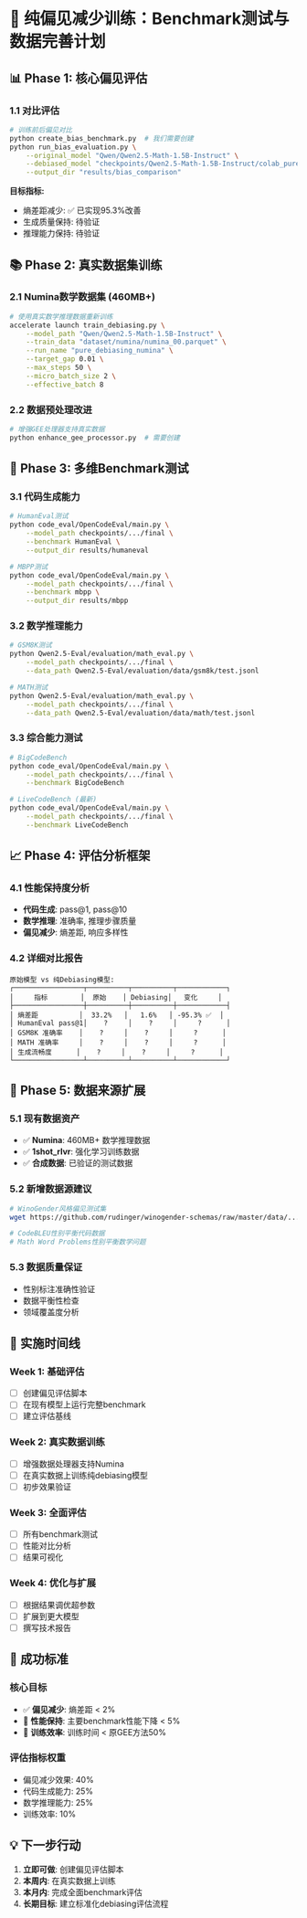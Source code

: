 # 🎯 纯偏见减少训练：Benchmark测试与数据完善计划

## 📊 Phase 1: 核心偏见评估

### 1.1 对比评估
```bash
# 训练前后偏见对比
python create_bias_benchmark.py  # 我们需要创建
python run_bias_evaluation.py \
    --original_model "Qwen/Qwen2.5-Math-1.5B-Instruct" \
    --debiased_model "checkpoints/Qwen2.5-Math-1.5B-Instruct/colab_pure_debiasing/final" \
    --output_dir "results/bias_comparison"
```

**目标指标:**
- 熵差距减少: ✅ 已实现95.3%改善
- 生成质量保持: 待验证
- 推理能力保持: 待验证

## 📚 Phase 2: 真实数据集训练

### 2.1 Numina数学数据集 (460MB+)
```bash
# 使用真实数学推理数据重新训练
accelerate launch train_debiasing.py \
    --model_path "Qwen/Qwen2.5-Math-1.5B-Instruct" \
    --train_data "dataset/numina/numina_00.parquet" \
    --run_name "pure_debiasing_numina" \
    --target_gap 0.01 \
    --max_steps 50 \
    --micro_batch_size 2 \
    --effective_batch 8
```

### 2.2 数据预处理改进
```bash
# 增强GEE处理器支持真实数据
python enhance_gee_processor.py  # 需要创建
```

## 🧪 Phase 3: 多维Benchmark测试

### 3.1 代码生成能力
```bash
# HumanEval测试
python code_eval/OpenCodeEval/main.py \
    --model_path checkpoints/.../final \
    --benchmark HumanEval \
    --output_dir results/humaneval

# MBPP测试
python code_eval/OpenCodeEval/main.py \
    --model_path checkpoints/.../final \
    --benchmark mbpp \
    --output_dir results/mbpp
```

### 3.2 数学推理能力
```bash
# GSM8K测试
python Qwen2.5-Eval/evaluation/math_eval.py \
    --model_path checkpoints/.../final \
    --data_path Qwen2.5-Eval/evaluation/data/gsm8k/test.jsonl

# MATH测试  
python Qwen2.5-Eval/evaluation/math_eval.py \
    --model_path checkpoints/.../final \
    --data_path Qwen2.5-Eval/evaluation/data/math/test.jsonl
```

### 3.3 综合能力测试
```bash
# BigCodeBench
python code_eval/OpenCodeEval/main.py \
    --model_path checkpoints/.../final \
    --benchmark BigCodeBench

# LiveCodeBench (最新)
python code_eval/OpenCodeEval/main.py \
    --model_path checkpoints/.../final \
    --benchmark LiveCodeBench
```

## 📈 Phase 4: 评估分析框架

### 4.1 性能保持度分析
- **代码生成**: pass@1, pass@10
- **数学推理**: 准确率, 推理步骤质量  
- **偏见减少**: 熵差距, 响应多样性

### 4.2 详细对比报告
```
原始模型 vs 纯Debiasing模型:
┌─────────────────┬──────────┬──────────┬────────────┐
│     指标        │  原始    │ Debiasing│   变化     │
├─────────────────┼──────────┼──────────┼────────────┤
│ 熵差距          │  33.2%   │   1.6%   │ -95.3% ✅  │
│ HumanEval pass@1│    ?     │    ?     │     ?      │
│ GSM8K 准确率    │    ?     │    ?     │     ?      │
│ MATH 准确率     │    ?     │    ?     │     ?      │
│ 生成流畅度      │    ?     │    ?     │     ?      │
└─────────────────┴──────────┴──────────┴────────────┘
```

## 🔄 Phase 5: 数据来源扩展

### 5.1 现有数据资产
- ✅ **Numina**: 460MB+ 数学推理数据  
- ✅ **1shot_rlvr**: 强化学习训练数据
- ✅ **合成数据**: 已验证的测试数据

### 5.2 新增数据源建议
```bash
# WinoGender风格偏见测试集
wget https://github.com/rudinger/winogender-schemas/raw/master/data/...

# CodeBLEU性别平衡代码数据
# Math Word Problems性别平衡数学问题
```

### 5.3 数据质量保证
- 性别标注准确性验证
- 数据平衡性检查  
- 领域覆盖度分析

## 🚀 实施时间线

### Week 1: 基础评估
- [ ] 创建偏见评估脚本
- [ ] 在现有模型上运行完整benchmark  
- [ ] 建立评估基线

### Week 2: 真实数据训练
- [ ] 增强数据处理器支持Numina
- [ ] 在真实数据上训练纯debiasing模型
- [ ] 初步效果验证

### Week 3: 全面评估
- [ ] 所有benchmark测试
- [ ] 性能对比分析
- [ ] 结果可视化

### Week 4: 优化与扩展  
- [ ] 根据结果调优超参数
- [ ] 扩展到更大模型
- [ ] 撰写技术报告

## 🎯 成功标准

### 核心目标
- ✅ **偏见减少**: 熵差距 < 2%
- 🎯 **性能保持**: 主要benchmark性能下降 < 5%
- 🎯 **训练效率**: 训练时间 < 原GEE方法50%

### 评估指标权重
- 偏见减少效果: 40%
- 代码生成能力: 25%  
- 数学推理能力: 25%
- 训练效率: 10%

## 💡 下一步行动

1. **立即可做**: 创建偏见评估脚本
2. **本周内**: 在真实数据上训练  
3. **本月内**: 完成全面benchmark评估
4. **长期目标**: 建立标准化debiasing评估流程
